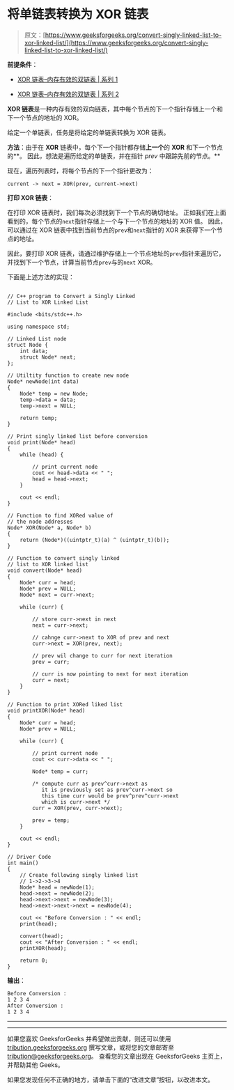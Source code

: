 # 将单链表转换为 XOR 链表

> 原文：[https://www.geeksforgeeks.org/convert-singly-linked-list-to-xor-linked-list/](https://www.geeksforgeeks.org/convert-singly-linked-list-to-xor-linked-list/)

**前提条件**：

*   [XOR 链表–内存有效的双链表 | 系列 1](https://www.geeksforgeeks.org/xor-linked-list-a-memory-efficient-doubly-linked-list-set-1/)

*   [XOR 链表–内存有效的双链表 | 系列 2](https://www.geeksforgeeks.org/xor-linked-list-a-memory-efficient-doubly-linked-list-set-2/)

**XOR 链表**是一种内存有效的双向链表，其中每个节点的下一个指针存储上一个和下一个节点的地址的 XOR。

给定一个单链表，任务是将给定的单链表转换为 XOR 链表。

**方法**：由于在 **XOR** 链表中，每个下一个指针都存储**上一个**的 **XOR** 和下一个节点的**。 因此，想法是遍历给定的单链表，并在指针 *prev* 中跟踪先前的节点。**

现在，遍历列表时，将每个节点的下一个指针更改为：

```
current -> next = XOR(prev, current->next) 

```

**打印 XOR 链表**：

在打印 XOR 链表时，我们每次必须找到下一个节点的确切地址。 正如我们在上面看到的，每个节点的`next`指针存储上一个与下一个节点的地址的 XOR 值。 因此，可以通过在 XOR 链表中找到当前节点的`prev`和`next`指针的 XOR 来获得下一个节点的地址。

因此，要打印 XOR 链表，请通过维护存储上一个节点地址的`prev`指针来遍历它，并找到下一个节点，计算当前节点`prev`与的`next` XOR。

下面是上述方法的实现：

```

// C++ program to Convert a Singly Linked 
// List to XOR Linked List 

#include <bits/stdc++.h> 

using namespace std; 

// Linked List node 
struct Node { 
    int data; 
    struct Node* next; 
}; 

// Utiltity function to create new node 
Node* newNode(int data) 
{ 
    Node* temp = new Node; 
    temp->data = data; 
    temp->next = NULL; 

    return temp; 
} 

// Print singly linked list before conversion 
void print(Node* head) 
{ 
    while (head) { 

        // print current node 
        cout << head->data << " "; 
        head = head->next; 
    } 

    cout << endl; 
} 

// Function to find XORed value of 
// the node addresses 
Node* XOR(Node* a, Node* b) 
{ 
    return (Node*)((uintptr_t)(a) ^ (uintptr_t)(b)); 
} 

// Function to convert singly linked 
// list to XOR linked list 
void convert(Node* head) 
{ 
    Node* curr = head; 
    Node* prev = NULL; 
    Node* next = curr->next; 

    while (curr) { 

        // store curr->next in next 
        next = curr->next; 

        // cahnge curr->next to XOR of prev and next 
        curr->next = XOR(prev, next); 

        // prev wil change to curr for next iteration 
        prev = curr; 

        // curr is now pointing to next for next iteration 
        curr = next; 
    } 
} 

// Function to print XORed liked list 
void printXOR(Node* head) 
{ 
    Node* curr = head; 
    Node* prev = NULL; 

    while (curr) { 

        // print current node 
        cout << curr->data << " "; 

        Node* temp = curr; 

        /* compute curr as prev^curr->next as 
           it is previously set as prev^curr->next so 
           this time curr would be prev^prev^curr->next  
           which is curr->next */
        curr = XOR(prev, curr->next); 

        prev = temp; 
    } 

    cout << endl; 
} 

// Driver Code 
int main() 
{ 
    // Create following singly linked list 
    // 1->2->3->4 
    Node* head = newNode(1); 
    head->next = newNode(2); 
    head->next->next = newNode(3); 
    head->next->next->next = newNode(4); 

    cout << "Before Conversion : " << endl; 
    print(head); 

    convert(head); 
    cout << "After Conversion : " << endl; 
    printXOR(head); 

    return 0; 
} 

```

**输出**：

```
Before Conversion : 
1 2 3 4 
After Conversion : 
1 2 3 4

```



* * *

* * *

如果您喜欢 GeeksforGeeks 并希望做出贡献，则还可以使用 [tribution.geeksforgeeks.org](https://contribute.geeksforgeeks.org/) 撰写文章，或将您的文章邮寄至 tribution@geeksforgeeks.org。 查看您的文章出现在 GeeksforGeeks 主页上，并帮助其他 Geeks。

如果您发现任何不正确的地方，请单击下面的“改进文章”按钮，以改进本文。